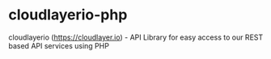 # cloudlayerio-php
cloudlayerio (https://cloudlayer.io) - API Library for easy access to our REST based API services using PHP
